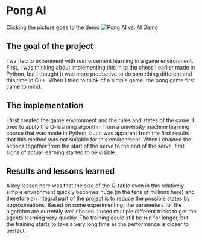 # Pong AI

Clicking the picture goes to the demo
[![Pong AI vs. AI Demo](https://img.youtube.com/vi/Zic6aHsQW18/0.jpg)](https://www.youtube.com/watch?v=Zic6aHsQW18)

## The goal of the project
I wanted to experiment with reinforcement learning in a game environment. First, I was thinking about implementing
this in to the chess I earlier made in Python, but I thought it was more productive to do something different and
this time in C++. When I tried to think of a simple game, the pong game first came to mind.

## The implementation
I first created the game environment and the rules and states of the game. I tried to apply the Q-learning algorithm
from a university machine learning course that was made in Python, but it was apparent from the first results that
this method was not suitable for this environment. When I chained the actions together from the start of the serve
to the end of the serve, first signs of actual learning started to be visible.

## Results and lessons learned
A key lesson here was that the size of the Q-table even in this relatively simple environment quickly becomes huge
(in the tens of millions here) and therefore an integral part of the project is to reduce the possible states by
approximations. Based on some experimenting, the parameters for the algorithm are currently well chosen. I used multiple different tricks to get the agents learning very quickly.
The training could still be run for longer, but the training starts to take a very long time as the performance is closer to perfect.
